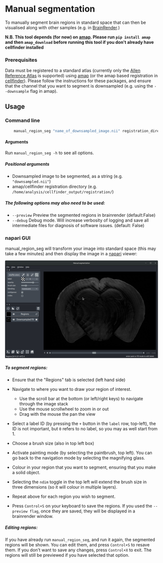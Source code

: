# Manual segmentation

To manually segment brain regions in standard space that can then be visualised
along with other samples (e.g. in 
[BrainRender](https://github.com/BrancoLab/BrainRender).)


**N.B. This tool depends (for now) on 
[amap](https://github.com/SainsburyWellcomeCentre/amap). Please 
run `pip install amap` and then `amap_download` before running this tool if 
you don't already have cellfinder installed**

### Prerequisites
Data must be registered to a standard atlas (currently only the 
[Allen Reference Atlas](http://mouse.brain-map.org/) is supported) using 
[amap](https://github.com/SainsburyWellcomeCentre/amap-python) (or the amap 
based registration in 
[cellfinder](https://github.com/SainsburyWellcomeCentre/cellfinder)). Please 
follow the instructions for these packages, and ensure that the channel that 
you want to segment is downsampled (e.g. using the `--downsample` flag in 
amap).


## Usage
### Command line
```bash
    manual_region_seg "name_of_downsampled_image.nii" registration_directory
```

#### Arguments
Run `manual_region_seg -h` to see all options.

##### Positional arguments
* Downsampled image to be segmented, as a string (e.g. `"downsampled.nii"`)
* amap/cellfinder registration directory (e.g. 
`/home/analysis/cellfinder_output/registration/`)

##### The following options may also need to be used:
* `--preview` Preview the segmented regions in brainrender (default:False)
* `--debug` Debug mode. Will increase verbosity of logging and save all 
intermediate files for diagnosis of software issues. (default: False)


### napari GUI
manual_region_seg will transform your image into standard space (this may 
take a few minutes) and then display the image in a 
[napari](https://github.com/napari/napari) viewer:

<img src="https://raw.githubusercontent.com/SainsburyWellcomeCentre/neuro/master/resources/manual_segmentation_window.png" alt="manual_seg_window" width="700"/>

##### To segment regions:
* Ensure that the "Regions" tab is selected (left hand side)
* Navigate to where you want to draw your region of interest.
    * Use the scroll bar at the bottom (or left/right keys) to navigate 
    through the image stack
    * Use the mouse scrollwheel to zoom in or out
    * Drag with the mouse the pan the view
    
* Select a label ID (by pressing the `+` button in the `label` row, top-left),
the ID is not important, but `0` refers to no label, so you may as well start 
from 1.
* Choose a brush size (also in top left box)
* Activate painting mode (by selecting the paintbrush, top left). You can 
go back to the navigation mode by selecting the magnifying glass.
* Colour in your region that you want to segment, ensuring that you make a 
solid object. 
* Selecting the `ndim` toggle in the top left will extend the brush size in 
three dimensions (so it will colour in multiple layers).

* Repeat above for each region you wish to segment.
* Press `Control+S` on your keyboard to save the regions. If you used the
 `--preview flag`, once they are saved, they will be displayed in a brainrender
 window.


##### Editing regions:
If you have already run `manual_region_seg`, and run it again, the segmented 
regions will be shown. You can edit them, and press `Control+S` to resave them. 
If you don't want to save any changes, press `Control+X` to exit. The regions
 will still be previewed if you have selected that option.